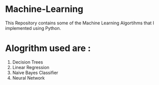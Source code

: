 # Machine-Learning

 This Repository contains some of the Machine Learning Algortihms that I implemented using Python.

# Alogrithm used are :
  1. Decision Trees
  2. Linear Regression
  3. Naive Bayes Classifier
  4. Neural Network
